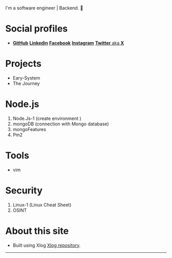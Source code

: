 I'm a software engineer | Backend. :ghost:


# Social profiles 
* [**GitHub**](https://www.github.com/Adosh74) [**Linkedin**](https://www.linkedin.com/in/shebl74) [**Facebook**](https://www.facebook.com/shebl74)  [**Instagram**](https://www.instagram.com/shebl0x01) [**Twitter** aka **X**](https://twitter.com/mohamedhamdii74)


# Projects
 * Eary-System
 * The Journey
# Node.js
 1. Node.Js-1 (create environment )
 2. mongoDB (connection with Mongo database)
 3. mongoFeatures
 4. Pm2

# Tools
  * vim

# Security
 1. Linux-1 (Linux Cheat Sheet)
 2. OSINT

# About this site
* Built using Xlog [Xlog repository](https://github.com/emad-elsaid/xlog).
----
    



